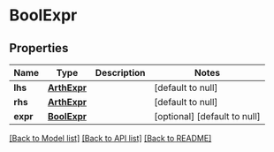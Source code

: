 # BoolExpr
## Properties

Name | Type | Description | Notes
------------ | ------------- | ------------- | -------------
**lhs** | [**ArthExpr**](ArthExpr.md) |  | [default to null]
**rhs** | [**ArthExpr**](ArthExpr.md) |  | [default to null]
**expr** | [**BoolExpr**](BoolExpr.md) |  | [optional] [default to null]

[[Back to Model list]](../README.md#documentation-for-models) [[Back to API list]](../README.md#documentation-for-api-endpoints) [[Back to README]](../README.md)

